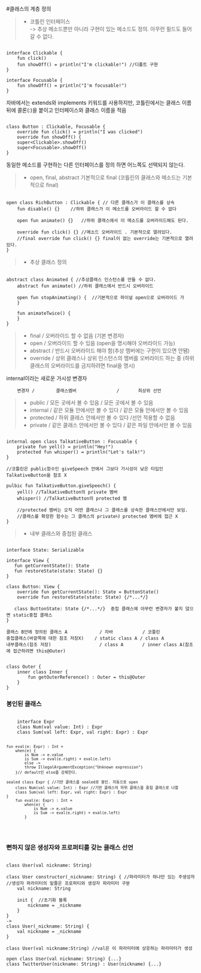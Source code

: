 #클래스의 계층 정의

> - 코틀린 인터페이스<br/>
-> 추상 메소드뿐만 아니라 구현이 있는 메소드도 정의. 아무런 필드도 들어갈 수 없다.

<pre><code>
interface Clickable {
    fun click()
    fun showOff() = println("I'm clickable!") //디폴트 구현
}

interface Focusable {
    fun showOff() = println("I'm focusable!")
}
</code></pre>

자바에서는 extends와 implements 키워드를 사용하지만, 코틀린에서는 클래스 이름 뒤에 콜론(:)을 붙이고 인터페이스와 클래스 이름을 적음
<pre><code>
class Button : Clickable, Focusable {
    override fun click() = println("I was clicked")
    override fun showOff() {
    super<<span>Clickable</span>>.showOff()
    super<<span>Focusable</span>>.showOff()
}
</code></pre>

동일한 메소드를 구현하는 다른 인터페이스를 정의 하면 어느쪽도 선택되지 않는다.

> -  open, final, abstract 기본적으로 final (코틀린의 클래스와 메소드는 기본적으로 final)

<pre><code>
open class RichButton : Clickable { // 다른 클래스가 이 클래스를 상속
    fun disable() {}    //하위 클래스가 이 메소드를 오버라이드 할 수 없다
    
    open fun animate() {}   //하위 클래스에서 이 메소드를 오버라이드해도 된다.
    
    override fun click() {} //메소드 오버라이드 . 기본적으로 열려있다.
    //final override fun click() {} final이 없는 override는 기본적으로 열려있다.
}
</code></pre>

> - 추상 클래스 정의
<pre><code>
abstract class Animated { //추상클래스 인스턴스를 만들 수 없다.
    abstract fun animate() //하위 클래스에서 반드시 오버라이드
    
    open fun stopAnimating() {  //기본적으로 파이널 open으로 오버라이드 가
    }
    
    fun animateTwice() {
    }
}
</code></pre>

> - final / 오버라이드 할 수 없음 (기본 변경자)    
> - open / 오버라이드 할 수 있음 (open을 명시해야 오버라이드 가능)
> - abstract / 반드시 오버라이드 해야 함(추상 멤버에는 구현이 있으면 안됌)
> - override / 상위 클래스나 상위 인스턴스의 멤버를 오버라이드 하는 중 (하위 클래스의 오버라이드를 금지하려면 final을 명시)

internal이라는 새로운 가시성 변경자

        변경자 /        클래스멤버               /       최상위 선언   
> - public / 모든 곳에서 볼 수 있음                   / 모든 곳에서 볼 수 있음
> - internal / 같은 모듈 안에서만 볼 수 있다 / 같은 모듈 안에서만 볼 수 있음
> - protected / 하위 클래스 안에서만 볼 수 있다  /선언 적용할 수 없음
> - private / 같은 클래스 안에서만 볼 수 있다    / 같은 파일 안에서만 볼 수 있음

<pre><code>
internal open class TalkativeButton : Focusable {
    private fun yell() = println("Hey!")
    protected fun whisper() = println("Let's talk!")
}

//코틀린은 public함수인 giveSpeech 안에서 그보다 가시성이 낮은 타입인 TalkativeButton을 참조 X 

pulbic fun TalkativeButton.giveSpeech() {
    yell() //TalkativeButton의 private 멤버
    whisper() //TalkativeButton의 protected 멤
    
    //protected 멤버는 오직 어떤 클래스나 그 클래스를 상속한 클래스안에서만 보임.
    //클래스를 확장한 함수는 그 클래스의 private나 protected 멤버에 접근 X
}
</code></pre>

> - 내부 클래스와 중첩된 클래스
<pre><code>
interface State: Serializable

interface View {
   fun getCurrentState(): State
   fun restoreState(state: State) {}
}

class Button: View {
    override fun getCurrentState(): State = ButtonState()
    override fun restoreState(state: State) {/*...*/}
    
   class ButtonState: State {/*...*/}  중첩 클래스에 아무런 변경자가 붙지 않으면 static중첩 클래스
}
</code></pre>
    
    클래스 B안에 정의된 클래스 A            / 자바           / 코틀린
    중첩클래스(바깥쪽에 대한 참조 저장X)    / static class A / class A
    내부클래스(참조 저장)                  / class A       / inner class A(참조에 접근하려면 this@Outer)
    
<pre><code>
class Outer {
    inner class Inner {
        fun getOuterReference() : Outer = this@Outer
    }
}
</code></pre>


<h3>봉인된 클래스</h3>
<pre><code>
    interface Expr
    class Num(val value: Int) : Expr
    class Sum(val left: Expr, val right: Expr) : Expr
    
    fun eval(e: Expr) : Int =
        when(e) {
            is Num -> e.value
            is Sum -> eval(e.right) + eval(e.left)
            else ->
            throw IllegalArgumentException("Unknown expression") 
        }// default인 else를 강제한다.
        
    sealed class Expr { //기반 클래스를 sealed로 봉인. 자동으로 open
        class Num(val value: Int) : Expr //기반 클래스의 하위 클래스를 중첩 클래스로 나열
        class Sum(val left: Expr, val right: Expr) : Expr
    }
        fun eval(e: Expr) : Int =
            when(e) {
                is Num -> e.value
                is Sum -> eval(e.right) + eval(e.left) 
            }
</code></pre>

<h3>뻔하지 않은 생성자와 프로퍼티를 갖는 클래스 선언</h3>

<pre><code>
class User(val nickname: String)

class User constructor(_nickname: String) { //파라미터가 하나만 있는 주생성자
//생성자 파라미터의 밑줄은 프로퍼티와 생성자 파라미터 구분
    val nickname: String
    
    init {  //초기화 블록
        nickname = _nickname
    }
}
->
class User(_nickname: String) {
    val nickname = _nickname
}

class User(val nickname:String) //val은 이 파라미터에 상응하는 파라미터가 생성

open class User(val nickname: String) {...}
class TwitterUser(nickname: String) : User(nickname) {...}
</code></pre>
